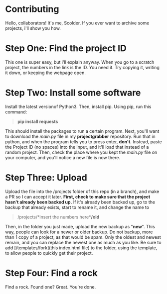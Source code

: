 # Contributing

Hello, collaborators! It's me, Scolder. If you ever want to archive some projects, i'll show you how.

# Step One: Find the project ID

This one is super easy, but i'll explain anyway. When you go to a scratch project, the numbers in the link is the ID. You need it. Try copying it, writing it down, or keeping the webpage open.

# Step Two: Install some software

Install the latest versionof Python3. Then, install pip. Using pip, run this command:

> **pip install requests**

This should install the packages to run a certain program. Next, you'll want to download the _main.py_ file in my **projectgrabber** repository. Run that in python, and when the program tells you to press enter, **don't.**
Instead, paste the Project ID (no spaces) into the input, and it'll load that instead of a random project. Then, check the place where you kept the _main.py_ file on your computer, and you'll notice a new file is now there.

# Step Three: Upload

Upload the file into the /projects folder of this repo (in a branch), and make a PR so I can accept it later.
**First, check to make sure that the project hasn't already been backed up.**
If it's already been backed up, go to the backup that already exists, start to rename it, and change the name to

> /projects/\*insert the numbers here\***/old**

Then, in the folder you just made, upload the new backup as "**new**". This way, people can look for a newer or older backup. Do not backup, more than 1 copy of a project, as that would be spam. Only the oldest and newest remain, and you can replace the newest one as much as you like. Be sure to add [/templates/fork](this index.html file) to the folder, using the template, to allow people to quickly get their project.

# Step Four: Find a rock

Find a rock. Found one? Great. You're done.
